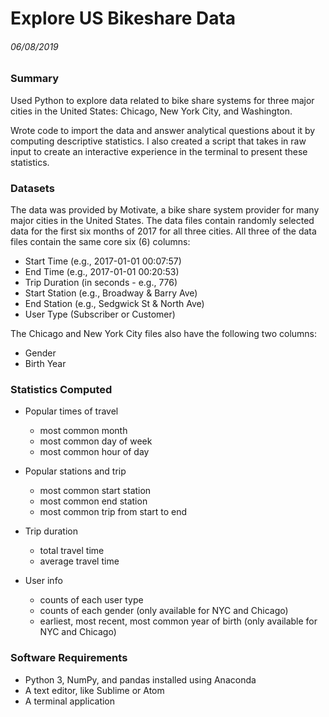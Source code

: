 # Explore US Bikeshare Data
###### 06/08/2019

### Summary
Used Python to explore data related to bike share systems for three major cities in the United States: Chicago, New York City, and Washington.

Wrote code to import the data and answer analytical questions about it by computing descriptive statistics. I also created a script that takes in raw input to create an interactive experience in the terminal to present these statistics.

### Datasets
The data was provided by Motivate, a bike share system provider for many major cities in the United States. The data files contain randomly selected data for the first six months of 2017 for all three cities. All three of the data files contain the same core six (6) columns:

- Start Time (e.g., 2017-01-01 00:07:57)
- End Time (e.g., 2017-01-01 00:20:53)
- Trip Duration (in seconds - e.g., 776)
- Start Station (e.g., Broadway & Barry Ave)
- End Station (e.g., Sedgwick St & North Ave)
- User Type (Subscriber or Customer)

The Chicago and New York City files also have the following two columns:

- Gender
- Birth Year

### Statistics Computed
- Popular times of travel
    - most common month
    - most common day of week
    - most common hour of day


- Popular stations and trip
    - most common start station
    - most common end station
    - most common trip from start to end


- Trip duration
    - total travel time
    - average travel time


- User info
    - counts of each user type
    - counts of each gender (only available for NYC and Chicago)
    - earliest, most recent, most common year of birth (only available for NYC and Chicago)


### Software Requirements
- Python 3, NumPy, and pandas installed using Anaconda
- A text editor, like Sublime or Atom
- A terminal application
